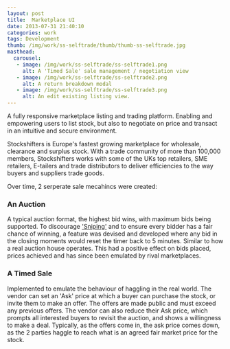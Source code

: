 ```yaml
---
layout: post
title:  Marketplace UI
date: 2013-07-31 21:40:10
categories: work
tags: Development
thumb: /img/work/ss-selftrade/thumb/thumb-ss-selftrade.jpg
masthead:
  carousel:
   - image: /img/work/ss-selftrade/ss-selftrade1.png
     alt: A 'Timed Sale' sale management / negotiation view
   - image: /img/work/ss-selftrade/ss-selftrade2.png
     alt: A return breakdown modal
   - image: /img/work/ss-selftrade/ss-selftrade3.png
     alt: An edit existing listing view.
---
```


A fully responsive marketplace listing and trading platform.  Enabling and empowering users to list stock, but also to negotiate on price and transact in an intuitive and secure environment.

Stockshifters is Europe's fastest growing marketplace for wholesale, clearance and surplus stock. With a trade community of more than 100,000 members, Stockshifters works with some of the UKs top retailers, SME retailers, E-tailers and trade distributors to deliver efficiencies to the way buyers and suppliers trade goods.

Over time, 2 serperate sale mecahincs were created:

### An Auction
A typical auction format, the highest bid wins, with maximum bids being supported.  To discourage ['Sniping'][define-sniping] and to ensure every bidder has a fair chance of winning, a feature was devised and developed where any bid in the closing moments would reset the timer back to 5 minutes.  Similar to how a real auction house operates. This had a positive effect on bids placed, prices achieved and has since been emulated by rival marketplaces.

### A Timed Sale
Implemented to emulate the behaviour of haggling in the real world.  The vendor can set an 'Ask' price at which a buyer can purchase the stock, or invite them to make an offer.  The offers are made public and must exceed any previous offers.  The vendor can also reduce their Ask price, which prompts all interested buyers to revisit the auction, and shows a willingness to make a deal.  Typically, as the offers come in, the ask price comes down, as the 2 parties haggle to reach what is an agreed fair market price for the stock.

[define-sniping]: http://en.wikipedia.org/wiki/Auction_sniping
